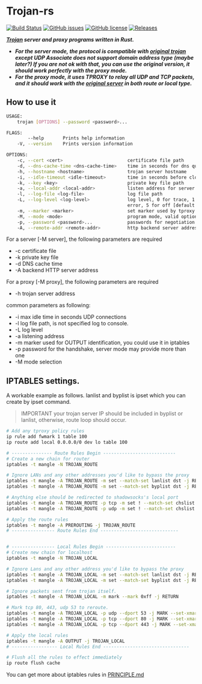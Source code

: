 # Trojan-rs

[![Build Status](https://travis-ci.com/lazytiger/trojan-rs.svg?branch=master)](https://travis-ci.com/lazytiger/trojan-rs)
[![GitHub issues](https://img.shields.io/github/issues/lazytiger/trojan-rs)](https://github.com/lazytiger/trojan-rs/issues)
[![GitHub license](https://img.shields.io/github/license/lazytiger/trojan-rs)](https://github.com/lazytiger/trojan-rs/blob/master/LICENSE)
[![Releases](https://img.shields.io/github/v/release/lazytiger/trojan-rs.svg?include_prereleases)](https://github.com/lazytiger/trojan-rs/releases)

***[Trojan](https://github.com/trojan-gfw/trojan) server and proxy programs written in Rust.***

* ***For the server mode, the protocol is compatible with [original trojan](https://github.com/trojan-gfw/trojan) except
UDP Associate does not support domain address type (maybe later?) If 
you are not ok with that, you can use the original version, it should work
perfectly with the proxy mode.***
* ***For the proxy mode, it uses TPROXY to relay all UDP and TCP packets, and it
should work with the [original server](https://github.com/trojan-gfw/trojan) in both route or local type.***

## How to use it
```bash
USAGE:
    trojan [OPTIONS] --password <password>...

FLAGS:
        --help       Prints help information
    -V, --version    Prints version information

OPTIONS:
    -c, --cert <cert>                        certificate file path
    -d, --dns-cache-time <dns-cache-time>    time in seconds for dns query cache [default: 300]
    -h, --hostname <hostname>                trojan server hostname
    -i, --idle-timeout <idle-timeout>        time in seconds before closing an inactive connection [default: 300]
    -k, --key <key>                          private key file path
    -a, --local-addr <local-addr>            listen address for server [default: 0.0.0.0:443]
    -l, --log-file <log-file>                log file path
    -L, --log-level <log-level>              log level, 0 for trace, 1 for debug, 2 for info, 3 for warning, 4 for
                                             error, 5 for off [default: 2]
    -m, --marker <marker>                    set marker used by tproxy [default: 255]
    -M, --mode <mode>                        program mode, valid options are server and proxy [default: server]
    -p, --password <password>...             passwords for negotiation
    -A, --remote-addr <remote-addr>          http backend server address [default: 127.0.0.1:80]
```

For a server [-M server], the following parameters are required
* -c certificate file
* -k private key file
* -d DNS cache time
* -A backend HTTP server address

For a proxy [-M proxy], the following parameters are required
* -h trojan server address

common parameters as following:
* -i max idle time in seconds UDP connections
* -l log file path, is not specified log to console.
* -L log level
* -a listening address
* -m marker used for OUTPUT identification, you could use it in iptables
* -p password for the handshake, server mode may provide more than one
* -M mode selection

## IPTABLES settings.

A workable example as follows.
lanlist and byplist is ipset which you can create by ipset command.

> IMPORTANT your trojan server IP should be included in byplist or lanlist, otherwise, route loop should occur. 

```bash
# Add any tproxy policy rules
ip rule add fwmark 1 table 100
ip route add local 0.0.0.0/0 dev lo table 100

# --------------- Route Rules Begin ---------------------------
# Create a new chain for router
iptables -t mangle -N TROJAN_ROUTE

# Ignore LANs and any other addresses you'd like to bypass the proxy
iptables -t mangle -A TROJAN_ROUTE -m set --match-set lanlist dst -j RETURN
iptables -t mangle -A TROJAN_ROUTE -m set --match-set byplist dst -j RETURN

# Anything else should be redirected to shadowsocks's local port
iptables -t mangle -A TROJAN_ROUTE -p tcp -m set ! --match-set chslist dst -j TPROXY --on-port 60080 --on-ip 127.0.0.1 --tproxy-mark 1
iptables -t mangle -A TROJAN_ROUTE -p udp -m set ! --match-set chslist dst -j TPROXY --on-port 60080 --on-ip 127.0.0.1 --tproxy-mark 1

# Apply the route rules
iptables -t mangle -A PREROUTING -j TROJAN_ROUTE
# ---------------- Route Rules End -----------------------------


# ---------------- Local Rules Begin --------------------------
# Create new chain for localhost
iptables -t mangle -N TROJAN_LOCAL

# Ignore Lans and any other address you'd like to bypass the proxy
iptables -t mangle -A TROJAN_LOCAL -m set --match-set lanlist dst -j RETURN
iptables -t mangle -A TROJAN_LOCAL -m set --match-set byplist dst -j RETURN

# Ignore packets sent from trojan itself.
iptables -t mangle -A TROJAN_LOCAL -m mark --mark 0xff -j RETURN

# Mark tcp 80, 443, udp 53 to reroute.
iptables -t mangle -A TROJAN_LOCAL -p udp --dport 53 -j MARK --set-xmark 1
iptables -t mangle -A TROJAN_LOCAL -p tcp --dport 80 -j MARK --set-xmark 1
iptables -t mangle -A TROJAN_LOCAL -p tcp --dport 443 -j MARK --set-xmark 1

# Apply the local rules
iptables -t mangle -A OUTPUT -j TROJAN_LOCAL
# ----------------- Local Rules End --------------------------------

# Flush all the rules to effect immediately
ip route flush cache
```

You can get more about iptables rules in [PRINCIPLE.md](https://github.com/lazytiger/trojan-rs/blob/master/PRINCIPLE.md)
